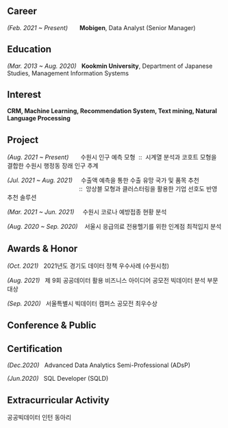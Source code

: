 ## Career

*(Feb. 2021 ~ Present)*&nbsp;&nbsp;&nbsp;&nbsp;&nbsp;&nbsp;&nbsp;**Mobigen**, Data Analyst (Senior Manager)



## Education

*(Mar. 2013 ~ Aug. 2020)*&nbsp;&nbsp;&nbsp;**Kookmin University**, Department of Japanese Studies, Management Information Systems



## Interest

**CRM, Machine Learning, Recommendation System, Text mining, Natural Language Processing**



## Project

*(Aug. 2021 ~ Present)*&nbsp;&nbsp;&nbsp;&nbsp;&nbsp;&nbsp;&nbsp;수원시 인구 예측 모형&nbsp;&nbsp;::&nbsp;&nbsp;시계열 분석과 코호트 모형을 결합한 수원시 행정동 장래 인구 추계

*(Jul. 2021 ~ Aug. 2021)*&nbsp;&nbsp;&nbsp;&nbsp;&nbsp;수출액 예측을 통한 수출 유망 국가 및 품목 추천 <br>
　　　　　　　　　　　　::&nbsp;&nbsp;앙상블 모형과 클러스터링을 활용한 기업 선호도 반영 추천 솔루션

*(Mar. 2021 ~ Jun. 2021)*&nbsp;&nbsp;&nbsp;&nbsp;&nbsp;수원시 코로나 예방접종 현황 분석 

*(Aug. 2020 ~ Sep. 2020)*&nbsp;&nbsp;&nbsp;&nbsp;서울시 응급의료 전용헬기를 위한 인계점 최적입지 분석



## Awards & Honor

*(Oct. 2021)*&nbsp;&nbsp;&nbsp;2021년도 경기도 데이터 정책 우수사례 (수원시청)

*(Aug. 2021)*&nbsp;&nbsp;&nbsp;제 9회 공공데이터 활용 비즈니스 아이디어 공모전 빅데이터 분석 부문 대상

*(Sep. 2020)*&nbsp;&nbsp;&nbsp;서울특별시 빅데이터 캠퍼스 공모전 최우수상

## Conference & Public

## Certification

*(Dec.2020)*&nbsp;&nbsp;&nbsp;Advanced Data Analytics Semi-Professional (ADsP)

*(Jun.2020)*&nbsp;&nbsp;&nbsp;SQL Developer (SQLD)



## Extracurricular Activity
공공빅데이터 인턴
동아리
